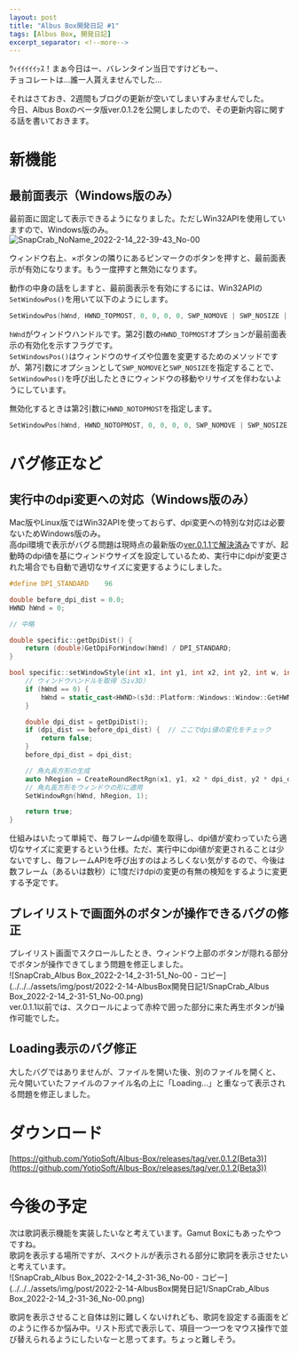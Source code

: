 ```yaml
---
layout: post
title: "Albus Box開発日記 #1"
tags: [Albus Box, 開発日記]
excerpt_separator: <!--more-->
---
```


ｳｨｲｲｲｲｲｯｽ！まぁ今日はー、バレンタイン当日ですけどもー、  
チョコレートは…誰一人貰えませんでした…

それはさておき、2週間もブログの更新が空いてしまいすみませんでした。  
今日、Albus Boxのベータ版ver.0.1.2を公開しましたので、その更新内容に関する話を書いておきます。

<!--more-->  

# 新機能

## 最前面表示（Windows版のみ）

最前面に固定して表示できるようになりました。ただしWin32APIを使用していますので、Windows版のみ。  
![SnapCrab_NoName_2022-2-14_22-39-43_No-00](../../../assets/img/post/2022-2-14-AlbusBox開発日記1/SnapCrab_NoName_2022-2-14_22-39-43_No-00-16448472036671.png)  

ウィンドウ右上、×ボタンの隣りにあるピンマークのボタンを押すと、最前面表示が有効になります。もう一度押すと無効になります。  

動作の中身の話をしますと、最前面表示を有効にするには、Win32APIの``SetWindowPos()``を用いて以下のようにします。  

```c++
SetWindowPos(hWnd, HWND_TOPMOST, 0, 0, 0, 0, SWP_NOMOVE | SWP_NOSIZE | SWP_SHOWWINDOW);
```

``hWnd``がウィンドウハンドルです。第2引数の``HWND_TOPMOST``オプションが最前面表示の有効化を示すフラグです。  
``SetWindowsPos()``はウィンドウのサイズや位置を変更するためのメソッドですが、第7引数にオプションとして``SWP_NOMOVE``と``SWP_NOSIZE``を指定することで、``SetWindowPos()``を呼び出したときにウィンドウの移動やリサイズを伴わないようにしています。  

無効化するときは第2引数に``HWND_NOTOPMOST``を指定します。  

```c++
SetWindowPos(hWnd, HWND_NOTOPMOST, 0, 0, 0, 0, SWP_NOMOVE | SWP_NOSIZE | SWP_SHOWWINDOW);
```



# バグ修正など

## 実行中のdpi変更への対応（Windows版のみ）

Mac版やLinux版ではWin32APIを使っておらず、dpi変更への特別な対応は必要ないためWindows版のみ。  
高dpi環境で表示がバグる問題は現時点の最新版の[ver.0.1.1で解決済み](https://blog.yotiosoft.com/2022/01/08/%E3%83%87%E3%82%B9%E3%82%AF%E3%83%88%E3%83%83%E3%83%97%E3%82%A2%E3%83%97%E3%83%AA%E9%96%8B%E7%99%BA%E3%81%A7%E3%81%AFdpi%E3%81%AE%E9%81%95%E3%81%84%E3%81%AB%E8%A6%81%E6%B3%A8%E6%84%8F.html)ですが、起動時のdpi値を基にウィンドウサイズを設定しているため、実行中にdpiが変更された場合でも自動で適切なサイズに変更するようにしました。

```c++
#define DPI_STANDARD	96

double before_dpi_dist = 0.0;
HWND hWnd = 0;

// 中略

double specific::getDpiDist() {
	return (double)GetDpiForWindow(hWnd) / DPI_STANDARD;
}

bool specific::setWindowStyle(int x1, int y1, int x2, int y2, int w, int h) {
	// ウィンドウハンドルを取得（Siv3D）
	if (hWnd == 0) {
		hWnd = static_cast<HWND>(s3d::Platform::Windows::Window::GetHWND());
	}

	double dpi_dist = getDpiDist();
	if (dpi_dist == before_dpi_dist) {  // ここでdpi値の変化をチェック
		return false;
	}
	before_dpi_dist = dpi_dist;

	// 角丸長方形の生成
	auto hRegion = CreateRoundRectRgn(x1, y1, x2 * dpi_dist, y2 * dpi_dist, w, h);
	// 角丸長方形をウィンドウの形に適用
	SetWindowRgn(hWnd, hRegion, 1);

	return true;
}
```

仕組みはいたって単純で、毎フレームdpi値を取得し、dpi値が変わっていたら適切なサイズに変更するという仕様。ただ、実行中にdpi値が変更されることは少ないですし、毎フレームAPIを呼び出すのはよろしくない気がするので、今後は数フレーム（あるいは数秒）に1度だけdpiの変更の有無の検知をするように変更する予定です。

## プレイリストで画面外のボタンが操作できるバグの修正

プレイリスト画面でスクロールしたとき、ウィンドウ上部のボタンが隠れる部分でボタンが操作できてしまう問題を修正しました。  
![SnapCrab_Albus Box_2022-2-14_2-31-51_No-00 - コピー](../../../assets/img/post/2022-2-14-AlbusBox開発日記1/SnapCrab_Albus Box_2022-2-14_2-31-51_No-00.png)  
ver.0.1.1以前では、スクロールによって赤枠で囲った部分に来た再生ボタンが操作可能でした。

## Loading表示のバグ修正

大したバグではありませんが、ファイルを開いた後、別のファイルを開くと、元々開いていたファイルのファイル名の上に「Loading...」と重なって表示される問題を修正しました。

# ダウンロード

[https://github.com/YotioSoft/Albus-Box/releases/tag/ver.0.1.2(Beta3)](https://github.com/YotioSoft/Albus-Box/releases/tag/ver.0.1.2(Beta3))

# 今後の予定

次は歌詞表示機能を実装したいなと考えています。Gamut Boxにもあったやつですね。  
歌詞を表示する場所ですが、スペクトルが表示される部分に歌詞を表示させたいと考えています。  
![SnapCrab_Albus Box_2022-2-14_2-31-36_No-00 - コピー](../../../assets/img/post/2022-2-14-AlbusBox開発日記1/SnapCrab_Albus Box_2022-2-14_2-31-36_No-00.png)  

歌詞を表示させること自体は別に難しくないけれども、歌詞を設定する画面をどのように作るか悩み中。リスト形式で表示して、項目一つ一つをマウス操作で並び替えられるようにしたいなーと思ってます。ちょっと難しそう。
